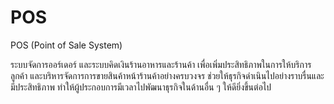 # POS
POS (Point of Sale System)
<p>ระบบจัดการออร์เดอร์ และระบบคิดเงินร้านอาหารและร้านค้า เพื่อเพิ่มประสิทธิภาพในการให้บริการลูกค้า และบริหารจัดการการขายสินค้าหน้าร้านค้าอย่างครบวงจร ช่วยให้ธุรกิจดำเนินไปอย่างราบรื่นและมีประสิทธิภาพ ทำให้ผู้ประกอบการมีเวลาไปพัฒนาธุรกิจในด้านอื่น ๆ ให้ดียิ่งขึ้นต่อไป</p>
